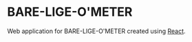 # BARE-LIGE-O'METER

Web application for BARE-LIGE-O'METER created using [React](https://reactjs.org/).

